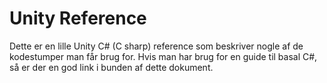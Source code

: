# Unity Reference

Dette er en lille Unity C# (C sharp) reference som beskriver nogle af de
kodestumper man får brug for. Hvis man har brug for en guide til basal
C#, så er der en god link i bunden af dette dokument.
